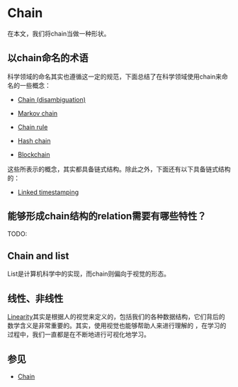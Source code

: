# Chain 

在本文，我们将chain当做一种形状。

## 以chain命名的术语

科学领域的命名其实也遵循这一定的规范，下面总结了在科学领域使用chain来命名的一些概念：

- [Chain (disambiguation)](https://en.wikipedia.org/wiki/Chain_(disambiguation))

- [Markov chain](https://en.wikipedia.org/wiki/Markov_chain)
- [Chain rule](https://en.wikipedia.org/wiki/Chain_rule)
- [Hash chain](https://en.wikipedia.org/wiki/Hash_chain)
- [Blockchain](https://en.wikipedia.org/wiki/Blockchain)

这些所表示的概念，其实都具备链式结构。除此之外，下面还有以下具备链式结构的：

- [Linked timestamping](https://en.wikipedia.org/wiki/Linked_timestamping)

## 能够形成chain结构的relation需要有哪些特性？

TODO:



## Chain and list

List是计算机科学中的实现，而chain则偏向于视觉的形态。



## 线性、非线性

[Linearity](https://en.wikipedia.org/wiki/Linearity)其实是根据人的视觉来定义的，包括我们的各种数据结构，它们背后的数学含义是非常重要的。其实，使用视觉也能够帮助人来进行理解的 ，在学习的过程中，我们一直都是在不断地进行可视化地学习。

## 参见

- [Chain](https://en.wikipedia.org/wiki/Chain)